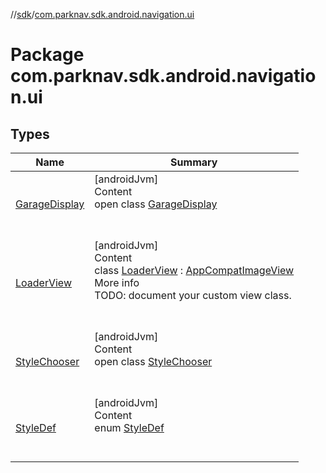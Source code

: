 //[sdk](../../index.md)/[com.parknav.sdk.android.navigation.ui](index.md)



# Package com.parknav.sdk.android.navigation.ui  


## Types  
  
|  Name |  Summary | 
|---|---|
| <a name="com.parknav.sdk.android.navigation.ui/GarageDisplay///PointingToDeclaration/"></a>[GarageDisplay](-garage-display/index.md)| <a name="com.parknav.sdk.android.navigation.ui/GarageDisplay///PointingToDeclaration/"></a>[androidJvm]  <br>Content  <br>open class [GarageDisplay](-garage-display/index.md)  <br><br><br>|
| <a name="com.parknav.sdk.android.navigation.ui/LoaderView///PointingToDeclaration/"></a>[LoaderView](-loader-view/index.md)| <a name="com.parknav.sdk.android.navigation.ui/LoaderView///PointingToDeclaration/"></a>[androidJvm]  <br>Content  <br>class [LoaderView](-loader-view/index.md) : [AppCompatImageView](https://developer.android.com/reference/kotlin/androidx/appcompat/widget/AppCompatImageView.html)  <br>More info  <br>TODO: document your custom view class.  <br><br><br>|
| <a name="com.parknav.sdk.android.navigation.ui/StyleChooser///PointingToDeclaration/"></a>[StyleChooser](-style-chooser/index.md)| <a name="com.parknav.sdk.android.navigation.ui/StyleChooser///PointingToDeclaration/"></a>[androidJvm]  <br>Content  <br>open class [StyleChooser](-style-chooser/index.md)  <br><br><br>|
| <a name="com.parknav.sdk.android.navigation.ui/StyleDef///PointingToDeclaration/"></a>[StyleDef](-style-def/index.md)| <a name="com.parknav.sdk.android.navigation.ui/StyleDef///PointingToDeclaration/"></a>[androidJvm]  <br>Content  <br>enum [StyleDef](-style-def/index.md)  <br><br><br>|

